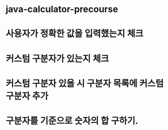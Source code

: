 # java-calculator-precourse

# 사용자가 정확한 값을 입력했는지 체크

# 커스텀 구분자가 있는지 체크

# 커스텀 구분자 있을 시 구분자 목록에 커스텀 구분자 추가

# 구분자를 기준으로 숫자의 합 구하기.